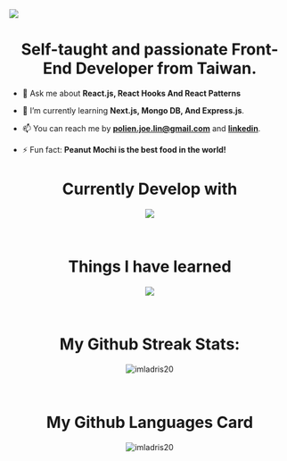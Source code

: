 <img src="https://imgur.com/cKVExbW.gif">

<h1 align="center">Self-taught and passionate Front-End Developer from Taiwan.</h1>

- 💬 Ask me about **React.js, React Hooks And React Patterns**

- 🌱 I’m currently learning **Next.js, Mongo DB, And Express.js**.

- 📫 You can reach me by **polien.joe.lin@gmail.com** and **[linkedin](https://linkedin.com/in/polienlin)**.

- ⚡ Fun fact: **Peanut Mochi is the best food in the world!**

<h1 align="center">Currently Develop with</h1>
<p align="center">
  <a href="https://skillicons.dev">
    <img src="https://skillicons.dev/icons?i=react,vite,js,ts,html,css,pnpm,firebase,gcp,tailwind,vscode,cs,dotnet,angular,mysql" />
  </a>
</p>

<br>

<h1 align="center">Things I have learned</h1>
<p align="center">
  <a href="https://skillicons.dev">
    <img src="https://skillicons.dev/icons?i=bootstrap,mongodb,babel,c,figma,nodejs,nextjs,postman,github,postgres,styledcomponents,sass,vue,express,redis" />
  </a>
</p>

<!-- <p>&nbsp;<img align="center" src="https://github-readme-stats.vercel.app/api?username=imladris20&show_icons=true&locale=en" alt="imladris20" /></p> -->

<br>

<h1 align="center">My Github Streak Stats:</h1>
<p align="center">
  <img align="center" src="https://streak-stats.demolab.com/?user=imladris20" alt="imladris20" />
</p>

<br>

<h1 align="center">My Github Languages Card </h1>
<p align="center">
  <img align="center" src="https://github-readme-stats.vercel.app/api/top-langs?username=imladris20&show_icons=true&locale=en&layout=compact" alt="imladris20" />
</p>
